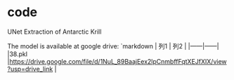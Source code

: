 # code
UNet Extraction of Antarctic Krill 

The model is available at google drive:
`markdown
| 列1    | 列2    |
|——|——|
|38.pkl |https://drive.google.com/file/d/1NuL_89BaajEex2lpCnmbffFqtXEJfXIX/view?usp=drive_link  |

